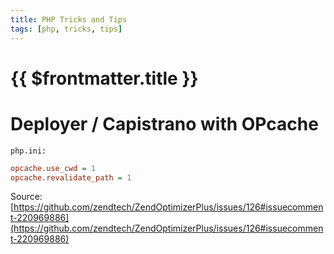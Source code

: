 ```yaml
---
title: PHP Tricks and Tips
tags: [php, tricks, tips]
---
```

# {{ $frontmatter.title }}

Deployer / Capistrano with OPcache
==================================

`php.ini:`
```ini
opcache.use_cwd = 1
opcache.revalidate_path = 1
```
Source: [https://github.com/zendtech/ZendOptimizerPlus/issues/126#issuecomment-220969886](https://github.com/zendtech/ZendOptimizerPlus/issues/126#issuecomment-220969886)
